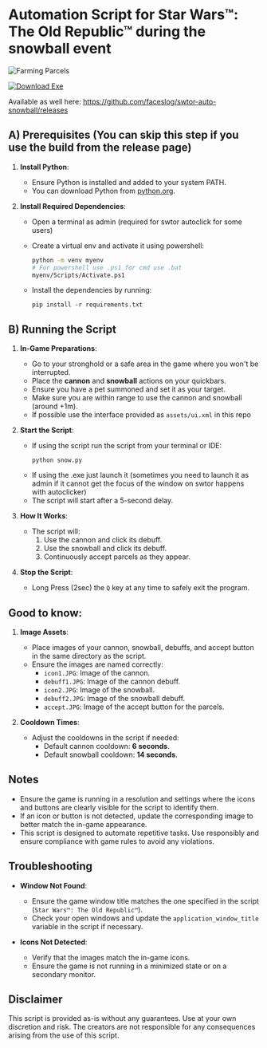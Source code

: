 # Automation Script for Star Wars™: The Old Republic™ during the snowball event

![Farming Parcels](assets/demo.gif)

[![Download Exe](https://custom-icon-badges.demolab.com/badge/-Download-blue?style=for-the-badge&logo=download&logoColor=white "Download exe")](https://github.com/faceslog/swtor-auto-snowball/releases/download/latest/snow.exe)

Available as well here: https://github.com/faceslog/swtor-auto-snowball/releases

## A) Prerequisites (You can skip this step if you use the build from the release page)

1. **Install Python**:
   - Ensure Python is installed and added to your system PATH.
   - You can download Python from [python.org](https://www.python.org/).

2. **Install Required Dependencies**:
   - Open a terminal as admin (required for swtor autoclick for some users)
   - Create a virtual env and activate it using powershell:
     ```sh
     python -m venv myenv
     # For powershell use .ps1 for cmd use .bat 
     myenv/Scripts/Activate.ps1
     ```

   - Install the dependencies by running:
     ```
     pip install -r requirements.txt
     ```

## B) Running the Script

1. **In-Game Preparations**:
   - Go to your stronghold or a safe area in the game where you won't be interrupted.
   - Place the **cannon** and **snowball** actions on your quickbars.
   - Ensure you have a pet summoned and set it as your target.
   - Make sure you are within range to use the cannon and snowball (around +1m).
   - If possible use the interface provided as `assets/ui.xml` in this repo

2. **Start the Script**:
   - If using the script run the script from your terminal or IDE:
     ```
     python snow.py
     ```
   - If using the .exe just launch it (sometimes you need to launch it as admin if it cannot get the focus of the window on swtor happens with autoclicker)
   - The script will start after a 5-second delay.

3. **How It Works**:
   - The script will:
     1. Use the cannon and click its debuff.
     2. Use the snowball and click its debuff.
     3. Continuously accept parcels as they appear.

3. **Stop the Script**:
   - Long Press (2sec) the `Q` key at any time to safely exit the program.

## Good to know:

1. **Image Assets**:
   - Place images of your cannon, snowball, debuffs, and accept button in the same directory as the script.
   - Ensure the images are named correctly:
     - `icon1.JPG`: Image of the cannon.
     - `debuff1.JPG`: Image of the cannon debuff.
     - `icon2.JPG`: Image of the snowball.
     - `debuff2.JPG`: Image of the snowball debuff.
     - `accept.JPG`: Image of the accept button for the parcels.

2. **Cooldown Times**:
   - Adjust the cooldowns in the script if needed:
     - Default cannon cooldown: **6 seconds**.
     - Default snowball cooldown: **14 seconds**.

## Notes

- Ensure the game is running in a resolution and settings where the icons and buttons are clearly visible for the script to identify them.
- If an icon or button is not detected, update the corresponding image to better match the in-game appearance.
- This script is designed to automate repetitive tasks. Use responsibly and ensure compliance with game rules to avoid any violations.

## Troubleshooting

- **Window Not Found**:
  - Ensure the game window title matches the one specified in the script (`Star Wars™: The Old Republic™`).
  - Check your open windows and update the `application_window_title` variable in the script if necessary.

- **Icons Not Detected**:
  - Verify that the images match the in-game icons.
  - Ensure the game is not running in a minimized state or on a secondary monitor.

## Disclaimer

This script is provided as-is without any guarantees. Use at your own discretion and risk. The creators are not responsible for any consequences arising from the use of this script.

